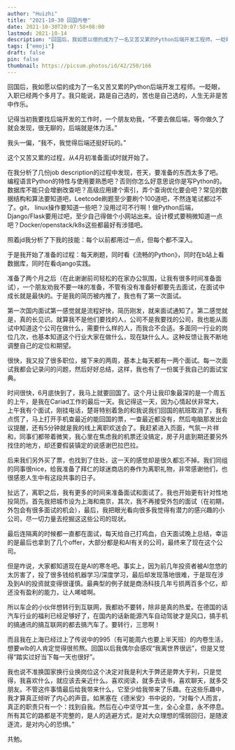 ```yaml
---
author: "Huizhi"
title: "2021-10-30 回国内卷"
date: 2021-10-30T20:07:58+08:00
lastmod: 2021-10-14
description: "回国后，我如愿以偿的成为了一名又苦又累的Python后端开发工程师。一眨眼，入职已经两个多月了。我只能说，路是自己选的，苦也是自己选的，人生无非是苦中作乐。"
tags: ["emoji"]
draft: false
pin: false
thumbnail: https://picsum.photos/id/42/250/166
---
```



回国后，我如愿以偿的成为了一名又苦又累的Python后端开发工程师。一眨眼，入职已经两个多月了。我只能说，路是自己选的，苦也是自己选的，人生无非是苦中作乐。

记得当初我要找后端开发的工作时，一个朋友劝我，“不要去做后端，等你做久了就会发现，很无聊的，后端就是体力活。”

我头一偏，“我不，我觉得后端还挺好玩的。”

这个又苦又累的过程，从4月初准备面试时就开始了。

在我分析了几份job description的过程中发现，苍天，要准备的东西太多了吧。编程语言Python的特性与使用要熟悉吧？否则你怎么好意思说你是写Python的。数据库不能只会增删改查吧？高级应用建个索引，弄个查询优化要会吧？常见的数据结构和算法要知道吧，Leetcode刷题至少要刷个100道吧，不然连笔试都过不了。git， linux操作要知道一些吧？没用过可不行啊！做Python后端，Django/Flask要用过吧，至少自己得做个小网站出来。设计模式要稍微知道一点吧？Docker/openstack/k8s这些都最好有涉猎吧。

照着jd我分析了下我的技能：每个以前都用过一点，但每个都不深入。

于是我开始了准备的过程：每天刷题，同时看《流畅的Python》，同时在b站上看数据库，同时在看django实践。

准备了两个月之后（在此谢谢前司轻松的在家办公氛围，让我有很多时间准备面试），一个朋友劝我不要一味的准备，不管有没有准备好都要先去面试，在面试中成长就是最快的。于是我的简历被内推了，我也有了第一次面试。

第一次国内面试第一感觉就是流程好快，简历刚发，就来面试通知了。第二感觉就是，真的长见识。就算我不是他们要找的人，公司不是我要找的公司，我也能从面试中知道这个公司在做什么，需要什么样的人，而我合不合适。多面同一行业的岗位几次，也基本知道这个行业大家在做什么，现在缺什么人。这种反馈让我不断地调整自己的定位和期望。

很快，我又投了很多职位，接下来的两周，基本上每天都有一两个面试。每一次面试我都会记录问的问题，然后好好总结，这样，我也有了一份属于我自己的面试宝典。

时间很快，6月底快到了，我马上就要回国了。这个月让我印象最深的是一个周五的上午，是我在Cariad工作的最后一天。我记得这一天，因为心情起伏非常大，上午我有个面试，刚挂电话，楚哥特别着急的和我说我们回国的航班取消了，我有点慌了，马上打开手机查最近的能回国的票，一查最近都没有，然后电脑那发出会议提醒，还有5分钟就是我的线上离职欢送会了。我赶紧进入页面，气氛一片祥和，同事们都带着微笑，我心里在焦虑我的机票还没搞定，房子月底到期还要另外找住的地方，却还要假装镇定的说感谢巴拉巴拉。

后来我们另外买了票，也找到了住处，这一天的感觉却是很久都忘不掉。我们同组的同事很nice，给我准备了拜仁的球迷商店的券作为离职礼物，非常感谢他们，也很感恩人生中有这段共事的日子。

扯远了，离职之后，我有更多的时间来准备面试和面试了。我也开始更有针对性地投简历。首先我把城市设为上海和南京，其次，我不再接受外包的面试（在初期，外包会有很多面试的机会），最后，我把眼光看向很多我觉得有潜力的感兴趣的小公司，尽一切力量去挖掘这这些公司的现状。

最后连隔离的时候都一直都在面试，每天给自己打鸡血，白天面试晚上总结，幸运的是最后也拿到了几个offer，大部分都是和AI有关的公司，最终来了现在这个公司。

但是咋说，大家都知道现在是AI的寒冬吧。事实上，因为前几年投资者被AI忽悠的太厉害了，投了很多钱给机器学习/深度学习，最后却发现落地很难，于是现在涉及到AI的投资就变得很谨慎。最典型的例子就是商汤科技几年亏损两百多个亿，却还没有盈利的能力，让人唏嘘啊。

所以车企的小伙伴想转行到互联网，我都劝不要转，除非是真的热爱。在德国的话汽车行业的福利已经足够好了，在国内的话新能源汽车自动驾驶才是风口，搞手机的搞通讯的搞互联网的都去搞汽车了。要转行，三思啊！

而且我在上海已经过上了传说中的995（有可能周六也要上半天班）的内卷生活，想要wlb的人肯定觉得很煎熬。回国以后我偶尔会感叹“我离世界很远”，但是又觉得“踏实过好当下每一天也很好”。

我也说不准换国家换行业换岗位这个决定对我是利大于弊还是弊大于利，只是觉得，我喜欢什么，就应该去亲近什么。喜欢阅读，就多去读书，喜欢聊天，就多交朋友。不管这件事情最后给我带来什么，它至少给我带来了乐趣。在这些乐趣中，我才算真正倾听了内心的声音。如黑塞在《德米安》书中说的，“对每个人而言，真正的职责只有一个：找到自我。然后在心中坚守其一生，全心全意，永不停息。所有其它的路都是不完整的，是人的逃避方式，是对大众理想的懦弱回归，是随波逐流，是对内心的恐惧。”

共勉。